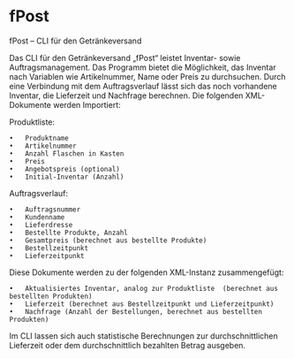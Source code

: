 # fPost
fPost – CLI für den Getränkeversand

Das CLI für den Getränkeversand „fPost“ leistet Inventar- sowie Auftragsmanagement. Das Programm bietet die Möglichkeit, das Inventar nach Variablen wie Artikelnummer, Name oder Preis zu durchsuchen. Durch eine Verbindung mit dem Auftragsverlauf lässt sich das noch vorhandene Inventar, die Lieferzeit und Nachfrage berechnen. Die folgenden XML-Dokumente werden Importiert:

Produktliste:

	•	Produktname
	•	Artikelnummer
	•	Anzahl Flaschen in Kasten
	•	Preis
	•	Angebotspreis (optional)
	•	Initial-Inventar (Anzahl)
	
Auftragsverlauf:

	•	Auftragsnummer
	•	Kundenname
	•	Lieferdresse
	•	Bestellte Produkte, Anzahl
	•	Gesamtpreis (berechnet aus bestellte Produkte)
	•	Bestellzeitpunkt
	•	Lieferzeitpunkt
	
Diese Dokumente werden zu der folgenden XML-Instanz zusammengefügt:

	•	Aktualisiertes Inventar, analog zur Produktliste  (berechnet aus bestellten Produkten)
	•	Lieferzeit (berechnet aus Bestellzeitpunkt und Lieferzeitpunkt)
	•	Nachfrage (Anzahl der Bestellungen, berechnet aus bestellten Produkten)

Im CLI lassen sich auch statistische Berechnungen zur durchschnittlichen Lieferzeit oder dem durchschnittlich bezahlten Betrag ausgeben. 
